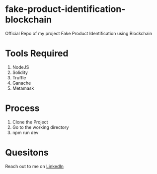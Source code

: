 # fake-product-identification-blockchain
Official Repo of my project Fake Product Identification using Blockchain

# Tools Required
1. NodeJS
2. Solidity
3. Truffle
4. Ganache
5. Metamask

# Process
1. Clone the Project
2. Go to the working directory
3. npm run dev

# Quesitons
Reach out to me on <a href="https://linkedin.com/in/MadhuPIoT">LinkedIn</a>
